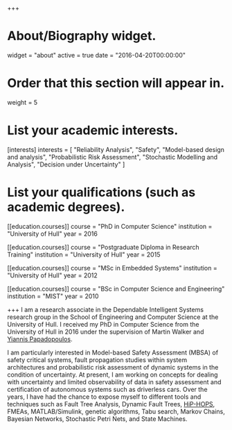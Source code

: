 +++
# About/Biography widget.
widget = "about"
active = true
date = "2016-04-20T00:00:00"

# Order that this section will appear in.
weight = 5

# List your academic interests.
[interests]
  interests = [
    "Reliability Analysis",
    "Safety",
    "Model-based design and analysis",
    "Probabilistic Risk Assessment",
    "Stochastic Modelling and Analysis",
	"Decision under Uncertainty"
  ]

# List your qualifications (such as academic degrees).
[[education.courses]]
  course = "PhD in Computer Science"
  institution = "University of Hull"
  year = 2016

  [[education.courses]]
    course = "Postgraduate Diploma in Research Training"
    institution = "University of Hull"
    year = 2015

[[education.courses]]
  course = "MSc in Embedded Systems"
  institution = "University of Hull"
  year = 2012

[[education.courses]]
  course = "BSc in Computer Science and Engineering"
  institution = "MIST"
  year = 2010

+++
I am a research associate in the Dependable Intelligent Systems research group in the School of Engineering and Computer Science at the University of Hull. I received my PhD in Computer Science from the University of Hull in 2016 under the supervision of Martin Walker and [Yiannis Papadopoulos](https://yipapadopoulos.wixsite.com/yiap).

I am particularly interested in Model-based Safety Assessment (MBSA) of safety critical systems, fault propagation studies within system architectures and probabilistic risk assessment of dynamic systems in the condition of uncertainty. At present, I am working on concepts for dealing with uncertainty and limited observability of data in safety assessment and certification of autonomous systems such as driverless cars. Over the years, I have had the chance to expose myself to different tools and techniques such as Fault Tree Analysis, Dynamic Fault Trees, [HiP-HOPS](http://www.hip-hops.eu/), FMEAs, MATLAB/Simulink, genetic algorithms, Tabu search, Markov Chains, Bayesian Networks, Stochastic Petri Nets, and State Machines.
